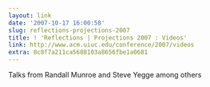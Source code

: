 ```yaml
---
layout: link
date: '2007-10-17 16:00:58'
slug: reflections-projections-2007
title: ! 'Reflections | Projections 2007 : Videos'
link: http://www.acm.uiuc.edu/conference/2007/videos
extra: 8c8f7a211ca5688103a8656fbe1a0681
---
```


Talks from Randall Munroe and Steve Yegge among others